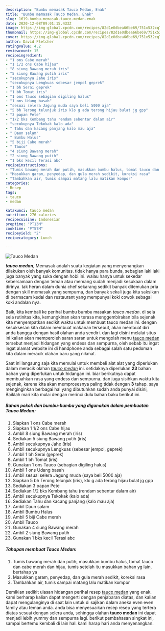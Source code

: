 ```yaml
---
description: "Bumbu memasak Tauco Medan, Enak"
title: "Bumbu memasak Tauco Medan, Enak"
slug: 1619-bumbu-memasak-tauco-medan-enak
date: 2020-12-08T09:01:15.433Z
image: https://img-global.cpcdn.com/recipes/82d1e0dbea66be69/751x532cq70/tauco-medan-foto-resep-utama.jpg
thumbnail: https://img-global.cpcdn.com/recipes/82d1e0dbea66be69/751x532cq70/tauco-medan-foto-resep-utama.jpg
cover: https://img-global.cpcdn.com/recipes/82d1e0dbea66be69/751x532cq70/tauco-medan-foto-resep-utama.jpg
author: David Fletcher
ratingvalue: 4.2
reviewcount: 15
recipeingredient:
- "1 ons Cabe merah"
- "1 1/2 ons Cabe hijau"
- "8 siung Bawang merah iris"
- "5 siung Bawang putih iris"
- "secukupnya Jahe iris"
- "secukupnya Lengkuas sebesar jempol geprek"
- "1 bh Serai geprek"
- "1 bh Tomat iris"
- "1 ons Tauco sebagian digiling halus"
- "1 ons Udang basah"
- "sesuai selera Jagung muda saya beli 5000 aja"
- "5 bh Terong telunjuk iris klo g ada terong hijau bulat jg gpp"
- "3 papan Pete"
- "1/2 bks Kembang tahu rendam sebentar dalam air"
- "secukupnya Tekokak kalo ada"
- " Tahu dan kacang panjang kalo mau aja"
- " Daun salam"
- " Bumbu Halus"
- "5 biji Cabe merah"
- " Tauco"
- "4 siung Bawang merah"
- "2 siung Bawang putih"
- "1 bks kecil Terasi abc"
recipeinstructions:
- "Tumis bawang merah dan putih, masukkan bumbu halus, tomat tauco dan cabe merah dan hijau, tumis setelah itu masukkan bahan yg lain, bertahap ya"
- "Masukkan garam, penyedap, dan gula merah sedikit, koreksi rasa"
- "Tambahkan air, tumis sampai matang lalu matikan kompor"
categories:
- Resep
tags:
- tauco
- medan

katakunci: tauco medan 
nutrition: 276 calories
recipecuisine: Indonesian
preptime: "PT13M"
cooktime: "PT57M"
recipeyield: "2"
recipecategory: Lunch

---
```



![Tauco Medan](https://img-global.cpcdn.com/recipes/82d1e0dbea66be69/751x532cq70/tauco-medan-foto-resep-utama.jpg)

<b><i>tauco medan</i></b>, Memasak adalah suatu kegiatan yang menyenangkan dilakukan oleh banyak komunitas. tidak hanya para bunda, sebagian laki laki juga banyak yang suka dengan hobi ini. walau hanya untuk sekedar kebersamaan dengan teman atau memang sudah menjadi kesukaan dalam dirinya. tak heran dalam dunia chef sekarang sedikit banyak ditemukan pria dengan skill memasak yang sempurna, dan banyak sekali juga kita saksikan di bermacam kedai dan restaurant yang mempunyai koki cowok sebagai koki andalan nya.



Baik, kita kembali ke perihal bumbu bumbu masakan <i>tauco medan</i>. di sela sela rutinitas kita, kemungkinan akan terasa menggembirakan bila sejenak kita menyempatkan sedikit waktu untuk membuat tauco medan ini. dengan kesuksesan kita dalam membuat makanan tersebut, akan membuat diri anda bangga dengan hasil olahan anda sendiri. dan lagi disini melalui situs ini kalian akan memperoleh saran saran untuk mengolah menu <u>tauco medan</u> tersebut menjadi hidangan yang endess dan sempurna, oleh sebab itu ingat ingat alamat website ini di handphone anda sebagai salah satu pedoman kita dalam meracik olahan baru yang nikmat.


Saat ini langsung saja kita memulai untuk membeli alat alat yang diperlukan dalam meracik olahan <u><i>tauco medan</i></u> ini. setidaknya diperlukan <b>23</b> bahan bahan yang diperlukan untuk hidangan ini. biar berikutnya dapat membuahkan rasa yang endess dan sempurna. dan juga sisihkan waktu kita sejenak, karena kita akan memprosesnya paling tidak dengan <b>3</b> tahap. saya menginginkan berbagai hal yang dibutuhkan sudah anda punyai disini, Baiklah mari kita mulai dengan merinci dulu bahan baku berikut ini.

<!--inarticleads1-->

##### Bahan pokok dan bumbu-bumbu yang digunakan dalam pembuatan Tauco Medan:

1. Siapkan 1 ons Cabe merah
1. Siapkan 1 1/2 ons Cabe hijau
1. Ambil 8 siung Bawang merah (iris)
1. Sediakan 5 siung Bawang putih (iris)
1. Ambil secukupnya Jahe (iris)
1. Ambil secukupnya Lengkuas (sebesar jempol, geprek)
1. Ambil 1 bh Serai (geprek)
1. Ambil 1 bh Tomat (iris)
1. Gunakan 1 ons Tauco (sebagian digiling halus)
1. Ambil 1 ons Udang basah
1. Ambil sesuai selera Jagung muda (saya beli 5000 aja)
1. Siapkan 5 bh Terong telunjuk (iris), klo g ada terong hijau bulat jg gpp
1. Sediakan 3 papan Pete
1. Sediakan 1/2 bks Kembang tahu (rendam sebentar dalam air)
1. Ambil secukupnya Tekokak (kalo ada)
1. Sediakan  Tahu dan kacang panjang (kalo mau aja)
1. Ambil  Daun salam
1. Ambil  Bumbu Halus
1. Ambil 5 biji Cabe merah
1. Ambil  Tauco
1. Gunakan 4 siung Bawang merah
1. Ambil 2 siung Bawang putih
1. Gunakan 1 bks kecil Terasi abc




<!--inarticleads2-->

##### Tahapan membuat Tauco Medan:

1. Tumis bawang merah dan putih, masukkan bumbu halus, tomat tauco dan cabe merah dan hijau, tumis setelah itu masukkan bahan yg lain, bertahap ya
1. Masukkan garam, penyedap, dan gula merah sedikit, koreksi rasa
1. Tambahkan air, tumis sampai matang lalu matikan kompor




Demikian sedikit ulasan hidangan perihal resep <u>tauco medan</u> yang enak. kami berharap kalian dapat mengerti dengan penjabaran diatas, dan kalian dapat mengulanginya di saat lain untuk di sajikan dalam aneka even even family atau teman anda. anda bisa menyesuaikan resep resep yang tertera diatas sesuai dengan selera anda, sehingga olahan <b>tauco medan</b> ini dapat menjadi lebih yummy dan sempurna lagi. berikut pembahasan singkat ini, sampai bertemu kembali di lain hal. kami harap hari anda menyenangkan.
